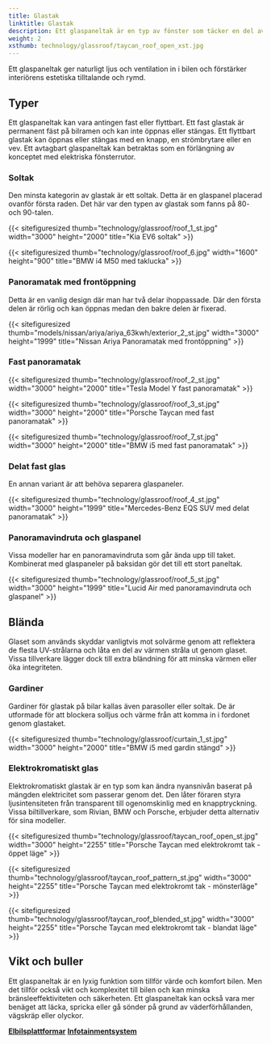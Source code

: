 ```yaml
---
title: Glastak
linktitle: Glastak
description: Ett glaspaneltak är en typ av fönster som täcker en del av eller hela bilens tak. Den är gjord av laminerat glas, liknande vindrutor.
weight: 2
xsthumb: technology/glassroof/taycan_roof_open_xst.jpg
---
```

<!-- markdownlint-disable MD033 -->
Ett glaspaneltak ger naturligt ljus och ventilation in i bilen och förstärker interiörens estetiska tilltalande och rymd.

## Typer

Ett glaspaneltak kan vara antingen fast eller flyttbart. Ett fast glastak är permanent fäst på bilramen och kan inte öppnas eller stängas. Ett flyttbart glastak kan öppnas eller stängas med en knapp, en strömbrytare eller en vev. Ett avtagbart glaspaneltak kan betraktas som en förlängning av konceptet med elektriska fönsterrutor.

### Soltak

Den minsta kategorin av glastak är ett soltak. Detta är en glaspanel placerad ovanför första raden. Det här var den typen av glastak som fanns på 80- och 90-talen.

{{< sitefiguresized thumb="technology/glassroof/roof_1_st.jpg" width="3000" height="2000" title="Kia EV6 soltak" >}}

{{< sitefiguresized thumb="technology/glassroof/roof_6.jpg" width="1600" height="900" title="BMW i4 M50 med taklucka" >}}

### Panoramatak med frontöppning

Detta är en vanlig design där man har två delar ihoppassade. Där den första delen är rörlig och kan öppnas medan den bakre delen är fixerad.

{{< sitefiguresized thumb="models/nissan/ariya/ariya_63kwh/exterior_2_st.jpg" width="3000" height="1999" title="Nissan Ariya Panoramatak med frontöppning" >}}

### Fast panoramatak

{{< sitefiguresized thumb="technology/glassroof/roof_2_st.jpg" width="3000" height="2000" title="Tesla Model Y fast panoramatak" >}}

{{< sitefiguresized thumb="technology/glassroof/roof_3_st.jpg" width="3000" height="2000" title="Porsche Taycan med fast panoramatak" >}}

{{< sitefiguresized thumb="technology/glassroof/roof_7_st.jpg" width="3000" height="2000" title="BMW i5 med fast panoramatak" >}}

### Delat fast glas

En annan variant är att behöva separera glaspaneler.

{{< sitefiguresized thumb="technology/glassroof/roof_4_st.jpg" width="3000" height="1999" title="Mercedes-Benz EQS SUV med delat panoramatak" >}}

### Panoramavindruta och glaspanel

Vissa modeller har en panoramavindruta som går ända upp till taket. Kombinerat med glaspaneler på baksidan gör det till ett stort paneltak.

{{< sitefiguresized thumb="technology/glassroof/roof_5_st.jpg" width="3000" height="1999" title="Lucid Air med panoramavindruta och glaspanel" >}}

## Blända

Glaset som används skyddar vanligtvis mot solvärme genom att reflektera de flesta UV-strålarna och låta en del av värmen stråla ut genom glaset. Vissa tillverkare lägger dock till extra bländning för att minska värmen eller öka integriteten.

### Gardiner

Gardiner för glastak på bilar kallas även parasoller eller soltak. De är utformade för att blockera solljus och värme från att komma in i fordonet genom glastaket.

{{< sitefiguresized thumb="technology/glassroof/curtain_1_st.jpg" width="3000" height="2000" title="BMW i5 med gardin stängd" >}}

### Elektrokromatiskt glas

Elektrokromatiskt glastak är en typ som kan ändra nyansnivån baserat på mängden elektricitet som passerar genom det. Den låter föraren styra ljusintensiteten från transparent till ogenomskinlig med en knapptryckning. Vissa biltillverkare, som Rivian, BMW och Porsche, erbjuder detta alternativ för sina modeller.

{{< sitefiguresized thumb="technology/glassroof/taycan_roof_open_st.jpg" width="3000" height="2255" title="Porsche Taycan med elektrokromt tak - öppet läge" >}}

{{< sitefiguresized thumb="technology/glassroof/taycan_roof_pattern_st.jpg" width="3000" height="2255" title="Porsche Taycan med elektrokromt tak - mönsterläge" >}}

{{< sitefiguresized thumb="technology/glassroof/taycan_roof_blended_st.jpg" width="3000" height="2255" title="Porsche Taycan med elektrokromt tak - blandat läge" >}}

## Vikt och buller

Ett glaspaneltak är en lyxig funktion som tillför värde och komfort
bilen. Men det tillför också vikt och komplexitet till bilen och kan minska bränsleeffektiviteten och säkerheten. Ett glaspaneltak kan också vara mer benäget att läcka, spricka eller gå sönder på grund av väderförhållanden, vägskräp eller olyckor.

<div class="mt-3 mb-3">
    <a href="../platforms/" class="text-decoration-none text-black"><strong><i class="bi-arrow-left"></i> Elbilsplattformar</strong></a>
    <a href="../infotainment/" class="text-decoration-none text-black float-end"><strong>Infotainmentsystem <i class="bi-arrow-right"></i></strong></a>
</div>